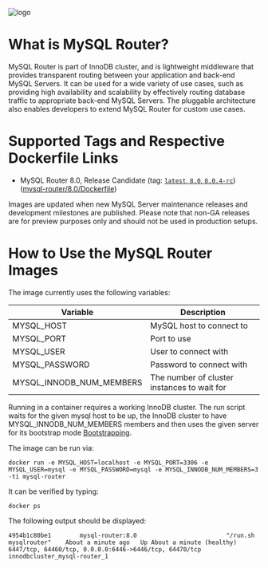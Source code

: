 ![logo](https://www.mysql.com/common/logos/logo-mysql-170x115.png)

# What is MySQL Router?

MySQL Router is part of InnoDB cluster, and is lightweight middleware that
provides transparent routing between your application and back-end MySQL
Servers. It can be used for a wide variety of use cases, such as providing high
availability and scalability by effectively routing database traffic to
appropriate back-end MySQL Servers. The pluggable architecture also enables
developers to extend MySQL Router for custom use cases.

# Supported Tags and Respective Dockerfile Links

* MySQL Router 8.0, Release Candidate (tag: [`latest`, `8.0`, `8.0.4-rc`](https://github.com/mysql/mysql-docker/blob/mysql-router/8.0/Dockerfile)) ([mysql-router/8.0/Dockerfile](https://github.com/mysql/mysql-docker/blob/mysql-router/8.0/Dockerfile))

Images are updated when new MySQL Server maintenance releases and development milestones are published. Please note that non-GA releases are for preview purposes only and should not be used in production setups.

# How to Use the MySQL Router Images

The image currently uses the following variables:

| Variable                 | Description                                 |
| ------------------------ | ------------------------------------------- |
| MYSQL_HOST               | MySQL host to connect to                    |
| MYSQL_PORT               | Port to use                                 |
| MYSQL_USER               | User to connect with                        |
| MYSQL_PASSWORD           | Password to connect with                    |
| MYSQL_INNODB_NUM_MEMBERS | The number of cluster instances to wait for |

Running in a container requires a working InnoDB cluster. The run script waits
for the given mysql host to be up, the InnoDB cluster to have
MYSQL_INNODB_NUM_MEMBERS members and then uses the given server for its
bootstrap mode
[Bootstrapping](https://dev.mysql.com/doc/mysql-router/8.0/en/mysql-router-deploying-bootstrapping.html).

The image can be run via:

```
docker run -e MYSQL_HOST=localhost -e MYSQL_PORT=3306 -e MYSQL_USER=mysql -e MYSQL_PASSWORD=mysql -e MYSQL_INNODB_NUM_MEMBERS=3 -ti mysql-router
```

It can be verified by typing:

```
docker ps
```

The following output should be displayed:

```
4954b1c80be1        mysql-router:8.0                         "/run.sh mysqlrouter"    About a minute ago   Up About a minute (healthy)   6447/tcp, 64460/tcp, 0.0.0.0:6446->6446/tcp, 64470/tcp                   innodbcluster_mysql-router_1
```

